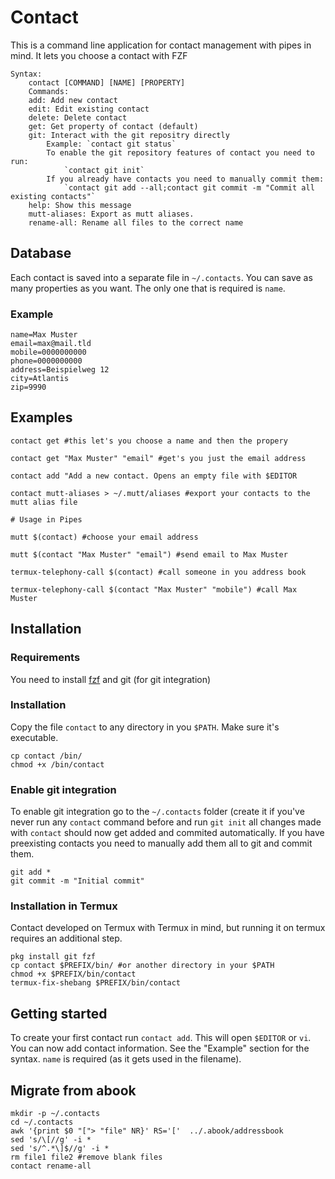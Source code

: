 # Contact

This is a command line application for contact management with pipes in mind. It lets you choose a contact with FZF

```
Syntax:
    contact [COMMAND] [NAME] [PROPERTY]
    Commands:
    add: Add new contact
    edit: Edit existing contact
    delete: Delete contact
    get: Get property of contact (default)
    git: Interact with the git repositry directly
        Example: `contact git status`
        To enable the git repository features of contact you need to run:
            `contact git init`
        If you already have contacts you need to manually commit them:
            `contact git add --all;contact git commit -m "Commit all existing contacts"`
    help: Show this message
    mutt-aliases: Export as mutt aliases.
    rename-all: Rename all files to the correct name
```

## Database

Each contact is saved into a separate file in `~/.contacts`. You can save as many properties as you want. The only one that is required is `name`.

### Example

```
name=Max Muster
email=max@mail.tld
mobile=0000000000
phone=0000000000
address=Beispielweg 12
city=Atlantis
zip=9990
```

## Examples

```
contact get #this let's you choose a name and then the propery

contact get "Max Muster" "email" #get's you just the email address

contact add "Add a new contact. Opens an empty file with $EDITOR

contact mutt-aliases > ~/.mutt/aliases #export your contacts to the mutt alias file

# Usage in Pipes

mutt $(contact) #choose your email address

mutt $(contact "Max Muster" "email") #send email to Max Muster

termux-telephony-call $(contact) #call someone in you address book

termux-telephony-call $(contact "Max Muster" "mobile") #call Max Muster
```

## Installation

### Requirements

You need to install [fzf](https://github.com/junegunn/fzf) and git (for git integration)

### Installation
Copy the file `contact` to any directory in you `$PATH`. Make sure it's executable.
```
cp contact /bin/
chmod +x /bin/contact
```

### Enable git integration
To enable git integration go to the `~/.contacts` folder (create it if you've never run any `contact` command before and run `git init` all changes made with `contact` should now get added and commited automatically. If you have preexisting contacts you need to manually add them all to git and commit them. 

```
git add *
git commit -m "Initial commit"
```

### Installation in Termux

Contact developed on Termux with Termux in mind, but running it on termux requires an additional step.

```
pkg install git fzf
cp contact $PREFIX/bin/ #or another directory in your $PATH
chmod +x $PREFIX/bin/contact
termux-fix-shebang $PREFIX/bin/contact
```

## Getting started

To create your first contact run `contact add`. This will open `$EDITOR` or `vi`. You can now add contact information. See the "Example" section for the syntax. `name` is required (as it gets used in the filename).

## Migrate from abook

```
mkdir -p ~/.contacts
cd ~/.contacts
awk '{print $0 "["> "file" NR}' RS='['  ../.abook/addressbook
sed 's/\[//g' -i *
sed 's/^.*\]$//g' -i *
rm file1 file2 #remove blank files
contact rename-all
```
